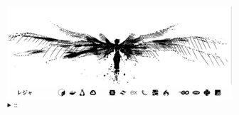 <img src="./banner.png">
<details><summary> :: </summary>
<!--START_SECTION:waka-->

```
From: 09 August 2024 - To: 29 April 2025

Total Time: 1,314 hrs 43 mins

Python                     371 hrs 1 min   ///////------------------   26.19 %
PHP                        240 hrs 8 mins  ////---------------------   16.95 %
Markdown                   208 hrs 59 mins ////---------------------   14.75 %
Other                      102 hrs 1 min   //-----------------------   07.20 %
```

<!--END_SECTION:waka-->
</details>
